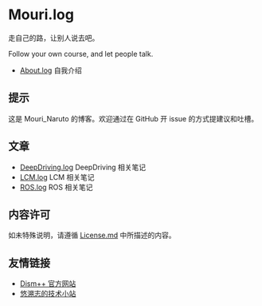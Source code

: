 ﻿# Mouri.log

走自己的路，让别人说去吧。

Follow your own course, and let people talk.

- [About.log](About.log/Readme.md) 自我介绍

## 提示
这是 Mouri_Naruto 的博客。欢迎通过在 GitHub 开 issue 的方式提建议和吐槽。

## 文章
- [DeepDriving.log](DeepDriving.log/Readme.md) DeepDriving 相关笔记
- [LCM.log](LCM.log/Readme.md) LCM 相关笔记
- [ROS.log](ROS.log/Readme.md) ROS 相关笔记

## 内容许可
如未特殊说明，请遵循 [License.md](License.md) 中所描述的内容。

## 友情链接
- [Dism++ 官方网站](http://www.chuyu.me/)
- [悠溯志的技术小站](https://yszhblog.github.io/)
